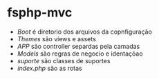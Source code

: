 # fsphp-mvc

- *Boot* é diretorio dos arquivos da copnfiguração
- *Themes* são views e assets
- *APP* são controller separdas pela camadas
- *Models* são regras de negocio e identaçõao
- *suporte* são classes de suportes
- *index.php* são as rotas

